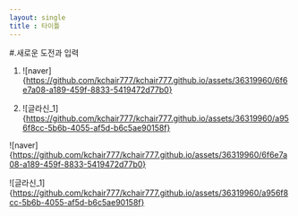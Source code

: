```yaml
---
layout: single
title : 타이틀
--- 
```

#.새로운 도전과 입력 

1.  ![naver]{https://github.com/kchair777/kchair777.github.io/assets/36319960/6f6e7a08-a189-459f-8833-5419472d77b0}

2.  ![글라신_1]{https://github.com/kchair777/kchair777.github.io/assets/36319960/a956f8cc-5b6b-4055-af5d-b6c5ae90158f}

![naver]{https://github.com/kchair777/kchair777.github.io/assets/36319960/6f6e7a08-a189-459f-8833-5419472d77b0}

![글라신_1]{https://github.com/kchair777/kchair777.github.io/assets/36319960/a956f8cc-5b6b-4055-af5d-b6c5ae90158f}
